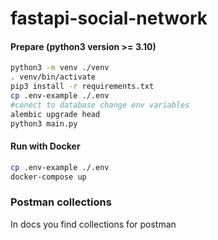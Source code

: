 # fastapi-social-network

#### Prepare (python3 version >= 3.10)
```bash
python3 -m venv ./venv
. venv/bin/activate
pip3 install -r requirements.txt
cp .env-example ./.env 
#conect to database change env variables 
alembic upgrade head
python3 main.py
```

#### Run with Docker
```bash
cp .env-example ./.env 
docker-compose up 
```

### Postman collections
In docs you find collections for postman